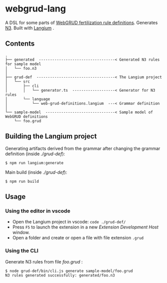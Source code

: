 # webgrud-lang

A DSL for some parts of [WebGRUD fertilization rule definitions](https://github.com/zazuko/webgrud-app/tree/master/rules). Generates [N3](https://w3c.github.io/N3/spec/). Built with [Langium](https://langium.org/) .

## Contents
```
.
├── generated  ----------------------------------< Generated N3 rules for sample model
│   └── foo.n3
│
├── grud-def  -----------------------------------< The Langium project
│   └── src
│       ├── cli
│       │   └── generator.ts  -------------------< Generator for N3 rules
│       └── language
│           └── web-grud-definitions.langium  ---< Grammar definition
│
└── sample-model  -------------------------------< Sample model of WebGRUD definitions
    └── foo.grud
```

## Building the Langium project

Generating artifacts derived from the grammar after changing the grammar definition (inside *./grud-def*):

```
$ npm run langium:generate
```

Main build (inside *./grud-def*):

```
$ npm run build
```


## Usage

### Using the editor in vscode

* Open the Langium project in vscode: `code ./grud-def/`
* Press `F5` to launch the extension in a new *Extension Development Host* window.
* Open a folder and create or open a file with file extension `.grud`



### Using the CLI

Generate N3 rules from file *foo.grud* :

```
$ node grud-def/bin/cli.js generate sample-model/foo.grud 
N3 rules generated successfully: generated/foo.n3
```
